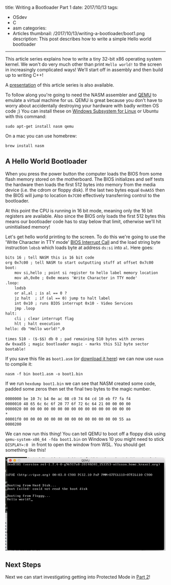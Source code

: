 title: Writing a Bootloader Part 1
date: 2017/10/13
tags:
- OSdev
- C
- asm
categories:
- Articles
thumbnail: /2017/10/13/writing-a-bootloader/boot1.png
description: This post describes how to write a simple Hello world bootloader
---
This article series explains how to write a tiny 32-bit x86 operating system kernel. We won't do very much other than print `Hello world!` to the screen in increasingly complicated ways! We'll start off in assembly and then build up to writing C++!

A [presentation](/2017/10/13/writing-a-bootloader/writingabootloader.pdf) of this article series is also available.

To follow along you're going to need the NASM assembler and [QEMU](https://www.qemu.org/) to emulate a virtual machine for us. QEMU is great because you don't have to worry about accidentally destroying your hardware with badly written OS code ;) You can install these on [Windows Subsystem for Linux](https://msdn.microsoft.com/en-gb/commandline/wsl/install_guide) or Ubuntu with this command:

	sudo apt-get install nasm qemu

On a mac you can use homebrew:

	brew install nasm

A Hello World Bootloader
------------------------

When you press the power button the computer loads the BIOS from some flash memory stored on the motherboard. The BIOS initializes and self tests the hardware then loads the first 512 bytes into memory from the media device (i.e. the cdrom or floppy disk). If the last two bytes equal `0xAA55` then the BIOS will jump to location `0x7C00` effectively transferring control to the bootloader. 

At this point the CPU is running in 16 bit mode, meaning only the 16 bit registers are available. Also since the BIOS only loads the first 512 bytes this means our bootloader code has to stay below that limit, otherwise we'll hit uninitialised memory!

Let's get hello world printing to the screen. To do this we're going to use the 'Write Character in TTY mode' [BIOS Interrupt Call](https://en.wikipedia.org/wiki/BIOS_interrupt_call) and the load string byte instruction `lobsb` which loads byte at address `ds:si` into `al`. Here goes:

	bits 16 ; tell NASM this is 16 bit code
	org 0x7c00 ; tell NASM to start outputting stuff at offset 0x7c00
	boot:
		mov si,hello ; point si register to hello label memory location
		mov ah,0x0e ; 0x0e means 'Write Character in TTY mode'
	.loop:
		lodsb
		or al,al ; is al == 0 ?
		jz halt  ; if (al == 0) jump to halt label
		int 0x10 ; runs BIOS interrupt 0x10 - Video Services
		jmp .loop
	halt:
		cli ; clear interrupt flag
		hlt ; halt execution
	hello: db "Hello world!",0

	times 510 - ($-$$) db 0 ; pad remaining 510 bytes with zeroes
	dw 0xaa55 ; magic bootloader magic - marks this 512 byte sector bootable!

If you save this file as `boot1.asm` (or [download it here](/2017/10/13/writing-a-bootloader/boot1.asm)) we can now use `nasm` to compile it:

	nasm -f bin boot1.asm -o boot1.bin

If we run `hexdump boot1.bin` we can see that NASM created some code, padded some zeros then set the final two bytes to the magic number.

	0000000 be 10 7c b4 0e ac 08 c0 74 04 cd 10 eb f7 fa f4
	0000010 48 65 6c 6c 6f 20 77 6f 72 6c 64 21 00 00 00 00
	0000020 00 00 00 00 00 00 00 00 00 00 00 00 00 00 00 00
	*
	00001f0 00 00 00 00 00 00 00 00 00 00 00 00 00 00 55 aa
	0000200

We can now run this thing! You can tell QEMU to boot off a floppy disk using `qemu-system-x86_64 -fda boot1.bin` on Windows 10 you might need to stick `DISPLAY=:0 ` in front to open the window from WSL. You should get something like this!

![Our Hello World bootloader](/2017/10/13/writing-a-bootloader/boot1.png)

Next Steps
----------

Next we can start investigating getting into Protected Mode in [Part 2](/2017/10/16/writing-a-bootloader2/)!


